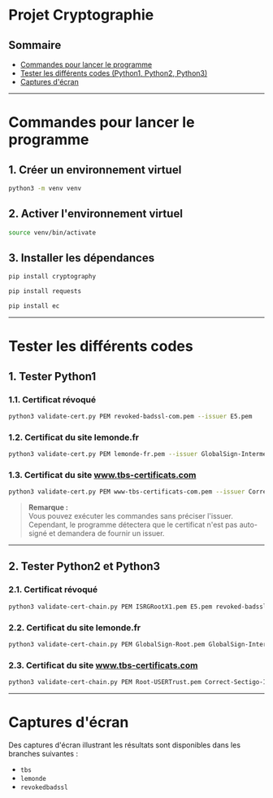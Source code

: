 # Projet Cryptographie 

## Sommaire
- [Commandes pour lancer le programme](#commandes-pour-lancer-le-programme)
- [Tester les différents codes (Python1, Python2, Python3)](#tester-les-différents-codes)
- [Captures d'écran](#captures-décran)

---

# Commandes pour lancer le programme

## 1. Créer un environnement virtuel

```bash
python3 -m venv venv
```

## 2. Activer l'environnement virtuel

```bash
source venv/bin/activate
```

## 3. Installer les dépendances

```bash
pip install cryptography
```

```bash
pip install requests
```

```bash
pip install ec
```

---

# Tester les différents codes 

## 1. Tester Python1

### 1.1. Certificat révoqué

```bash
python3 validate-cert.py PEM revoked-badssl-com.pem --issuer E5.pem
```

### 1.2. Certificat du site lemonde.fr

```bash
python3 validate-cert.py PEM lemonde-fr.pem --issuer GlobalSign-Intermediate-2024.pem
```

### 1.3. Certificat du site www.tbs-certificats.com

```bash
python3 validate-cert.py PEM www-tbs-certificats-com.pem --issuer Correct-Sectigo-Intermediate.pem
```

> **Remarque :**  
> Vous pouvez exécuter les commandes sans préciser l'issuer.  
> Cependant, le programme détectera que le certificat n'est pas auto-signé et demandera de fournir un issuer.

---

## 2. Tester Python2 et Python3

### 2.1. Certificat révoqué

```bash
python3 validate-cert-chain.py PEM ISRGRootX1.pem E5.pem revoked-badssl-com.pem
```

### 2.2. Certificat du site lemonde.fr

```bash
python3 validate-cert-chain.py PEM GlobalSign-Root.pem GlobalSign-Intermediate-2024.pem lemonde-fr.pem
```

### 2.3. Certificat du site www.tbs-certificats.com

```bash
python3 validate-cert-chain.py PEM Root-USERTrust.pem Correct-Sectigo-Intermediate.pem www-tbs-certificats-com.pem
```

---

# Captures d'écran

Des captures d'écran illustrant les résultats sont disponibles dans les branches suivantes :

- `tbs`
- `lemonde`
- `revokedbadssl`

